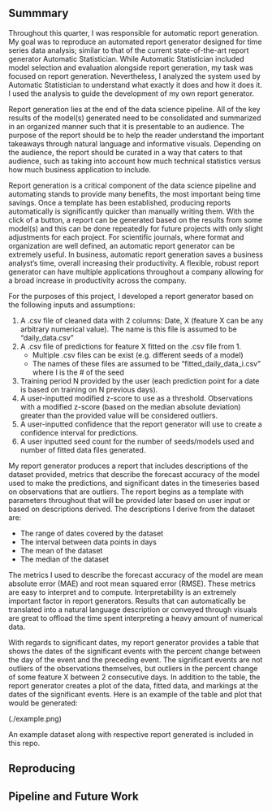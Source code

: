 ## Summmary

Throughout this quarter, I was responsible for automatic report generation. My goal was to reproduce an automated report generator designed for time series data analysis; similar to that of the current state-of-the-art report generator Automatic Statistician. While Automatic Statistician included model selection and evaluation alongside report generation, my task was focused on report generation. Nevertheless, I analyzed the system used by Automatic Statistician to understand what exactly it does and how it does it. I used the analysis to guide the development of my own report generator.

Report generation lies at the end of the data science pipeline. All of the key results of the model(s) generated need to be consolidated and summarized in an organized manner such that it is presentable to an audience. The purpose of the report should be to help the reader understand the important takeaways through natural language and informative visuals. Depending on the audience, the report should be curated in a way that caters to that audience, such as taking into account how much technical statistics versus how much business application to include.

Report generation is a critical component of the data science pipeline and automating stands to provide many benefits, the most important being time savings. Once a template has been established, producing reports automatically is significantly quicker than manually writing them. With the click of a button, a report can be generated based on the results from some model(s) and this can be done repeatedly for future projects with only slight adjustments for each project. For scientific journals, where format and organization are well defined, an automatic report generator can be extremely useful. In business, automatic report generation saves a business analyst‘s time, overall increasing their productivity. A flexible, robust report generator can have multiple applications throughout a company allowing for a broad increase in productivity across the company.

For the purposes of this project, I developed a report generator based on the following inputs and assumptions:
1.	A .csv file of cleaned data with 2 columns: Date, X (feature X can be any arbitrary numerical value). The name is this file is assumed to be “daily_data.csv”
2.	A .csv file of predictions for feature X fitted on the .csv file from 1.
    -	Multiple .csv files can be exist (e.g. different seeds of a model)
    -	The names of these files are assumed to be “fitted_daily_data_i.csv” where I is the # of the seed
3.	Training period N provided by the user (each prediction point for a date is based on training on N previous days).
4.	A user-inputted modified z-score to use as a threshold. Observations with a modified z-score (based on the median absolute deviation) greater than the provided value will be considered outliers.
5.	A user-inputted confidence that the report generator will use to create a confidence interval for predictions.
6.	A user inputted seed count for the number of seeds/models used and number of fitted data files generated.

My report generator produces a report that includes descriptions of the dataset provided, metrics that describe the forecast accuracy of the model used to make the predictions, and significant dates in the timeseries based on observations that are outliers. The report begins as a template with parameters throughout that will be provided later based on user input or based on descriptions derived. The descriptions I derive from the dataset are:
*	The range of dates covered by the dataset
*	The interval between data points in days
*	The mean of the dataset
*	The median of the dataset

The metrics I used to describe the forecast accuracy of the model are mean absolute error (MAE) and root mean squared error (RMSE). These metrics are easy to interpret and to compute. Interpretability is an extremely important factor in report generators. Results that can automatically be translated into a natural language description or conveyed through visuals are great to offload the time spent interpreting a heavy amount of numerical data.

With regards to significant dates, my report generator provides a table that shows the dates of the significant events with the percent change between the day of the event and the preceding event. The significant events are not outliers of the observations themselves, but outliers in the percent change of some feature X between 2 consecutive days. In addition to the table, the report generator creates a plot of the data, fitted data, and markings at the dates of the significant events. Here is an example of the table and plot that would be generated:

(./example.png)

An example dataset along with respective report generated is included in this repo. 


## Reproducing

## Pipeline and Future Work
